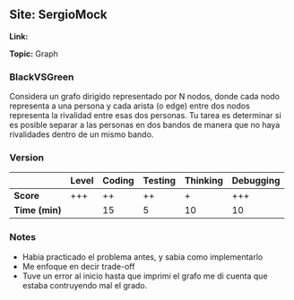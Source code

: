 ## Site: SergioMock

**Link:** 

**Topic:** Graph 

### BlackVSGreen

Considera un grafo dirigido representado por N nodos, donde cada nodo representa a una persona y 
cada arista (o edge) entre dos nodos representa la rivalidad entre esas dos personas. Tu tarea es 
determinar si es posible separar a las personas en dos bandos de manera que no haya rivalidades 
dentro de un mismo bando.

### Version #

|           | Level | Coding | Testing | Thinking | Debugging  |
|-----------|-------|--------|---------|----------|------------|
| **Score** | +++   | ++     | ++      | +        | +++          |
| **Time (min)** | | 15 | 5  | 10 | 10 |

### Notes
- Habia practicado el problema antes, y sabia como implementarlo
- Me enfoque en decir trade-off
- Tuve un error al inicio hasta que imprimi el grafo me di cuenta que 
  estaba contruyendo mal el grado. 
